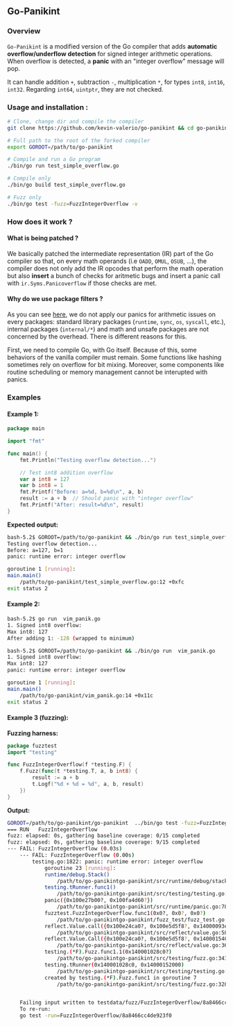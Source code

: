 ## Go-Panikint 

### Overview

`Go-Panikint` is a modified version of the Go compiler that adds **automatic overflow/underflow detection** for signed integer arithmetic operations. When overflow is detected, a **panic** with an "integer overflow" message will pop. 

It can handle addition `+`, subtraction `-`, multiplication `*`, for types `int8`, `int16`, `int32`. Regarding `int64`, `uintptr`, they are not checked.

### Usage and installation :
```bash
# Clone, change dir and compile the compiler
git clone https://github.com/kevin-valerio/go-panikint && cd go-panikint/src && ./make.bash

# Full path to the root of the forked compiler
export GOROOT=/path/to/go-panikint

# Compile and run a Go program
./bin/go run test_simple_overflow.go

# Compile only
./bin/go build test_simple_overflow.go

# Fuzz only
./bin/go test -fuzz=FuzzIntegerOverflow -v
```

### How does it work ?
#### What is being patched ?
We basically patched the intermediate representation (IR) part of the Go compiler so that, on every math operands (i.e `OADD`, `OMUL`, `OSUB`, ...), the compiler does not only add the IR opcodes that perform the math operation but also **insert** a bunch of checks for aritmetic bugs and insert a panic call with `ir.Syms.Panicoverflow` if those checks are met. 

#### Why do we use package filters ?
As you can see [here](https://github.com/kevin-valerio/go-panikint/blob/0d6340a37c6cc7a3e44c556f8df42e8ec9d1efc8/src/cmd/compile/internal/ssagen/ssa.go#L5258-L5270), we do not apply our panics for arithmetic issues on every packages: standard library packages (`runtime`, `sync`, `os`, `syscall`, etc.), internal packages (`internal/*`) and math and unsafe packages are not concerned by the overhead. There is different reasons for this.

First, we need to compile Go, with Go itself. Because of this, some behaviors of the vanilla compiler must remain. Some functions like hashing sometimes rely on overflow for bit mixing. Moreover, some components like routine scheduling or memory management cannot be interupted with panics. 


### Examples

#### Example 1:

```go
package main

import "fmt"

func main() {
	fmt.Println("Testing overflow detection...")

	// Test int8 addition overflow
	var a int8 = 127
	var b int8 = 1
	fmt.Printf("Before: a=%d, b=%d\n", a, b)
	result := a + b  // Should panic with "integer overflow"
	fmt.Printf("After: result=%d\n", result)
}
```

**Expected output:**

```bash
bash-5.2$ GOROOT=/path/to/go-panikint && ./bin/go run test_simple_overflow.go
Testing overflow detection...
Before: a=127, b=1
panic: runtime error: integer overflow

goroutine 1 [running]:
main.main()
	/path/to/go-panikint/test_simple_overflow.go:12 +0xfc
exit status 2
```

#### Example 2:

```bash
bash-5.2$ go run  vim_panik.go
1. Signed int8 overflow:
Max int8: 127
After adding 1: -128 (wrapped to minimum)

bash-5.2$ GOROOT=/path/to/go-panikint && ./bin/go run  vim_panik.go
1. Signed int8 overflow:
Max int8: 127
panic: runtime error: integer overflow

goroutine 1 [running]:
main.main()
	/path/to/go-panikint/vim_panik.go:14 +0x11c
exit status 2
```

#### Example 3 (fuzzing):
**Fuzzing harness:**
```go
package fuzztest
import "testing"

func FuzzIntegerOverflow(f *testing.F) {
	f.Fuzz(func(t *testing.T, a, b int8) {
		result := a + b
		t.Logf("%d + %d = %d", a, b, result)
	})
}
```

**Output:**
```bash
GOROOT=/path/to/go-panikint/go-panikint  ../bin/go test -fuzz=FuzzIntegerOverflow -v
=== RUN   FuzzIntegerOverflow
fuzz: elapsed: 0s, gathering baseline coverage: 0/15 completed
fuzz: elapsed: 0s, gathering baseline coverage: 9/15 completed
--- FAIL: FuzzIntegerOverflow (0.03s)
    --- FAIL: FuzzIntegerOverflow (0.00s)
        testing.go:1822: panic: runtime error: integer overflow
            goroutine 23 [running]:
            runtime/debug.Stack()
            	/path/to/go-panikintgo-panikint/src/runtime/debug/stack.go:26 +0xc4
            testing.tRunner.func1()
            	/path/to/go-panikintgo-panikint/src/testing/testing.go:1822 +0x220
            panic({0x100e27b00?, 0x100fa4d60?})
            	/path/to/go-panikintgo-panikint/src/runtime/panic.go:783 +0x120
            fuzztest.FuzzIntegerOverflow.func1(0x0?, 0x0?, 0x0?)
            	/path/to/go-panikintgo-panikint/fuzz_test/fuzz_test.go:10 +0xf8
            reflect.Value.call({0x100e24ca0?, 0x100e5d5f8?, 0x14000093e28?}, {0x100dba042, 0x4}, {0x1400012a180, 0x3, 0x0?})
            	/path/to/go-panikintgo-panikint/src/reflect/value.go:581 +0x960
            reflect.Value.Call({0x100e24ca0?, 0x100e5d5f8?, 0x14000154000?}, {0x1400012a180?, 0x100e5ce40?, 0x100d2abf3?})
            	/path/to/go-panikintgo-panikint/src/reflect/value.go:365 +0x94
            testing.(*F).Fuzz.func1.1(0x140001028c0?)
            	/path/to/go-panikintgo-panikint/src/testing/fuzz.go:341 +0x258
            testing.tRunner(0x140001028c0, 0x14000152000)
            	/path/to/go-panikintgo-panikint/src/testing/testing.go:1931 +0xc8
            created by testing.(*F).Fuzz.func1 in goroutine 7
            	/path/to/go-panikintgo-panikint/src/testing/fuzz.go:328 +0x4a4


    Failing input written to testdata/fuzz/FuzzIntegerOverflow/8a8466cc4de923f0
    To re-run:
    go test -run=FuzzIntegerOverflow/8a8466cc4de923f0
``` 